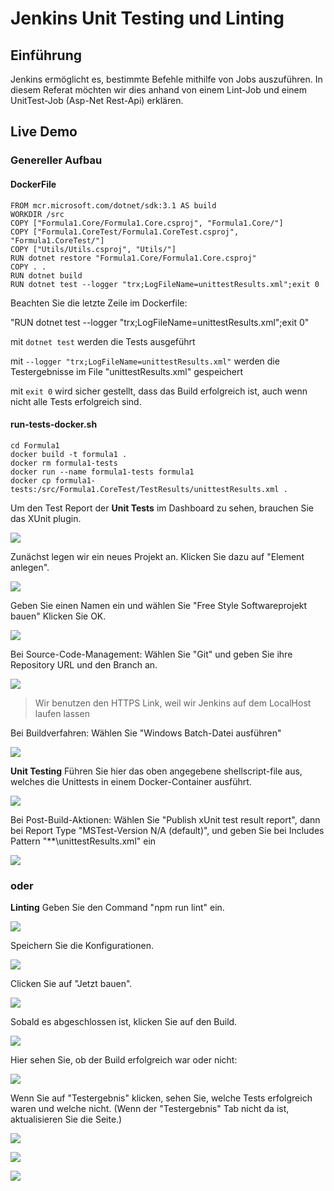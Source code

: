# Jenkins Unit Testing und Linting

## Einführung

Jenkins ermöglicht es, bestimmte Befehle mithilfe von Jobs auszuführen. In diesem Referat möchten wir dies anhand von 
einem Lint-Job und einem UnitTest-Job (Asp-Net Rest-Api) erklären.

## Live Demo

### Genereller Aufbau

#### DockerFile

````
FROM mcr.microsoft.com/dotnet/sdk:3.1 AS build
WORKDIR /src
COPY ["Formula1.Core/Formula1.Core.csproj", "Formula1.Core/"]
COPY ["Formula1.CoreTest/Formula1.CoreTest.csproj", "Formula1.CoreTest/"]
COPY ["Utils/Utils.csproj", "Utils/"]
RUN dotnet restore "Formula1.Core/Formula1.Core.csproj"
COPY . .
RUN dotnet build
RUN dotnet test --logger "trx;LogFileName=unittestResults.xml";exit 0
````

Beachten Sie die letzte Zeile im Dockerfile:

"RUN dotnet test --logger "trx;LogFileName=unittestResults.xml";exit 0"

mit `dotnet test` werden die Tests ausgeführt

mit `--logger "trx;LogFileName=unittestResults.xml"` werden die Testergebnisse im File "unittestResults.xml" gespeichert

mit `exit 0` wird sicher gestellt, dass das Build erfolgreich ist, auch wenn nicht alle Tests erfolgreich sind.

#### run-tests-docker.sh

````shell
cd Formula1
docker build -t formula1 . 
docker rm formula1-tests 
docker run --name formula1-tests formula1 
docker cp formula1-tests:/src/Formula1.CoreTest/TestResults/unittestResults.xml . 
````

Um den Test Report der **Unit Tests** im Dashboard zu sehen, brauchen Sie das XUnit plugin.

![](https://github.com/NathalieHerzog/AngularLint/blob/main/Images/plugins.png)

Zunächst legen wir ein neues Projekt an. Klicken Sie dazu auf "Element anlegen".

![](https://github.com/NathalieHerzog/AngularLint/blob/main/Images/step1.png)

Geben Sie einen Namen ein und wählen Sie "Free Style Softwareprojekt bauen"
Klicken Sie OK.

![](https://github.com/NathalieHerzog/AngularLint/blob/main/Images/step2.png)

Bei Source-Code-Management:
Wählen Sie "Git" und geben Sie ihre Repository URL und den Branch an.

![](https://github.com/NathalieHerzog/AngularLint/blob/main/Images/step3.png)

> Wir benutzen den HTTPS Link, weil wir Jenkins auf dem LocalHost laufen lassen

Bei Buildverfahren:
Wählen Sie "Windows Batch-Datei ausführen"

![](https://github.com/NathalieHerzog/AngularLint/blob/main/Images/step4.png)

**Unit Testing** Führen Sie hier das oben angegebene shellscript-file aus, welches die Unittests in einem Docker-Container ausführt. 

![](https://github.com/NathalieHerzog/AngularLint/blob/main/Images/step5.png)

Bei Post-Build-Aktionen:
Wählen Sie "Publish xUnit test result report", dann bei Report Type "MSTest-Version N/A (default)", und geben Sie bei Includes Pattern "\*\*\unittestResults.xml" ein

![](https://github.com/NathalieHerzog/AngularLint/blob/main/Images/step6.png)


  
### oder
    
**Linting** Geben Sie den Command "npm run lint" ein.

![](https://github.com/NathalieHerzog/AngularLint/blob/main/Images/step5-lint.PNG)

Speichern Sie die Konfigurationen.

![](https://github.com/NathalieHerzog/AngularLint/blob/main/Images/step7.png)

Clicken Sie auf "Jetzt bauen".

![](https://github.com/NathalieHerzog/AngularLint/blob/main/Images/step8.png)

Sobald es abgeschlossen ist, klicken Sie auf den Build.

![](https://github.com/NathalieHerzog/AngularLint/blob/main/Images/step9.png)

Hier sehen Sie, ob der Build erfolgreich war oder nicht:

![](https://github.com/NathalieHerzog/AngularLint/blob/main/Images/step10.png)

Wenn Sie auf "Testergebnis" klicken, sehen Sie, welche Tests erfolgreich waren und welche nicht. (Wenn der "Testergebnis" Tab nicht da ist, aktualisieren Sie die Seite.)

![](https://github.com/NathalieHerzog/AngularLint/blob/main/Images/step11.png)

![](https://github.com/NathalieHerzog/AngularLint/blob/main/Images/step12.png)

![](https://github.com/NathalieHerzog/AngularLint/blob/main/Images/step13.png)
